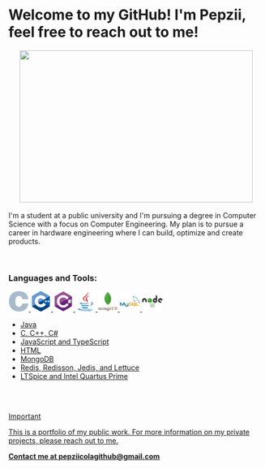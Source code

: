 # Welcome to my GitHub! I'm Pepzii, feel free to reach out to me!
<p align="center">
  <img width="460" height="300" src="https://github.com/PepziiCola/PepziiCola/assets/118420609/6bff2341-1e34-4d04-8e6c-5183bf2b2e19">
</p>

I'm a student at a public university and I'm pursuing a degree in Computer Science with a focus on Computer Engineering. My plan is to pursue a career in hardware engineering where I can build, optimize and create products.

<br>
<h3 align="left">Languages and Tools:</h3>
<p align="left"> 
  <a href="https://www.cprogramming.com/" target="_blank" rel="noreferrer"> <img src="https://raw.githubusercontent.com/devicons/devicon/master/icons/c/c-original.svg" alt="c" width="40" height="40"/> </a> 
  <a href="https://www.w3schools.com/cpp/" target="_blank" rel="noreferrer"> <img src="https://raw.githubusercontent.com/devicons/devicon/master/icons/cplusplus/cplusplus-original.svg" alt="cplusplus" width="40" height="40"/> </a> 
  <a href="https://www.w3schools.com/cs/" target="_blank" rel="noreferrer"> <img src="https://raw.githubusercontent.com/devicons/devicon/master/icons/csharp/csharp-original.svg" alt="csharp" width="40" height="40"/> </a> 
  <a href="https://www.java.com" target="_blank" rel="noreferrer"> <img src="https://raw.githubusercontent.com/devicons/devicon/master/icons/java/java-original.svg" alt="java" width="40" height="40"/> </a> 
  <a href="https://www.mongodb.com/" target="_blank" rel="noreferrer"> <img src="https://raw.githubusercontent.com/devicons/devicon/master/icons/mongodb/mongodb-original-wordmark.svg" alt="mongodb" width="40" height="40"/> </a> 
  <a href="https://www.mysql.com/" target="_blank" rel="noreferrer"> <img src="https://raw.githubusercontent.com/devicons/devicon/master/icons/mysql/mysql-original-wordmark.svg" alt="mysql" width="40" height="40"/> </a> 
  <a href="https://nodejs.org" target="_blank" rel="noreferrer"> <img src="https://raw.githubusercontent.com/devicons/devicon/master/icons/nodejs/nodejs-original-wordmark.svg" alt="nodejs" width="40" height="40"/> 
</p>
    
<ul>
  <li>Java</li>
  <li>C, C++, C#</li>
  <li>JavaScript and TypeScript</li>
  <li>HTML</li>
  <li>MongoDB</li>
  <li>Redis, Redisson, Jedis, and Lettuce</li>
  <li>LTSpice and Intel Quartus Prime</li>
</ul>

<br><br>
> [!IMPORTANT]
> This is a portfolio of my public work. For more information on my private projects, please reach out to me.
<footer>
  <b>Contact me at <a href="mailto:pepziicolagithub@gmail.com">pepziicolagithub@gmail.com</a></b>
</footer>
